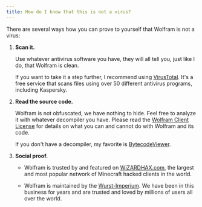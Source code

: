 ```yaml
---
title: How do I know that this is not a virus?
---
```

There are several ways how you can prove to yourself that Wolfram is not a virus:

1. **Scan it.**

    Use whatever antivirus software you have, they will all tell you, just like I do, that Wolfram is clean.

    If you want to take it a step further, I recommend using <a href="https://virustotal.com/" target="_blank">VirusTotal</a>. It's a free service that scans files using over 50 different antivirus programs, including Kaspersky.

2. **Read the source code.**

    Wolfram is not obfuscated, we have nothing to hide. Feel free to analyze it with whatever decompiler you have. Please read the [Wolfram Client License](/license/) for details on what you can and cannot do with Wolfram and its code.

    If you don't have a decompiler, my favorite is <a href="http://bytecodeviewer.com/" target="_blank">BytecodeViewer</a>.

3. **Social proof.**

    - Wolfram is trusted by and featured on <a href="http://www.wizardhax.com/wolfram/" target="_blank">WiZARDHAX.com</a>, the largest and most popular network of Minecraft hacked clients in the world.

    - Wolfram is maintained by the <a href="http://wurst-imperium.tk" target="_blank">Wurst-Imperium</a>. We have been in this business for years and are trusted and loved by millions of users all over the world.

